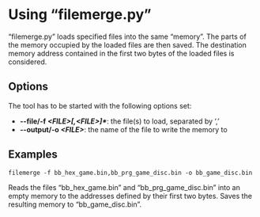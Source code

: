Using “filemerge.py”
====================

“filemerge.py” loads specified files into the same “memory”. The parts of the memory occupied by the loaded files are then saved. The destination memory address contained in the first two bytes of the loaded files is considered.


Options
-------

The tool has to be started with the following options set:

* __--file/-f _&lt;FILE&gt;[,&lt;FILE&gt;]*___: the file(s) to load, separated by ‘,’
* __--output/-o _&lt;FILE&gt;___: the name of the file to write the memory to


Examples
--------

```console
filemerge -f bb_hex_game.bin,bb_prg_game_disc.bin -o bb_game_disc.bin
```

Reads the files “bb_hex_game.bin” and “bb_prg_game_disc.bin” into an empty memory to the addresses defined by their first two bytes. Saves the resulting memory to “bb_game_disc.bin”.